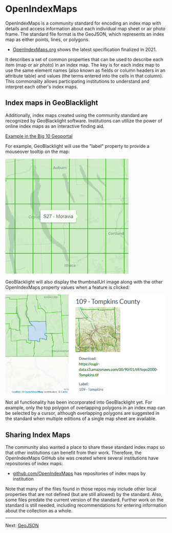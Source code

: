# OpenIndexMaps

OpenIndexMaps is a community standard for encoding an index map with details and access information about each individual map sheet or air photo frame.  The standard file format is the GeoJSON, which represents an index map as either points, lines, or polygons.

- [OpenIndexMaps.org](https://openindexmaps.org/specification/1.0.0) shows the latest specification finalized in 2021.

It describes a set of common properties that can be used to describe each item (map or air photo) in an index map.  The key is for each index map to use the same element names (also known as fields or column headers in an attribute table) and values (the terms entered into the cells in that column).  This commonality allows participating institutions to understand and interpret each other's index maps.

## Index maps in GeoBlacklight

Additionally, index maps created using the community standard are recognized by GeoBlacklight software.  Institutions can utilize the power of online index maps as an interactive finding aid.

[Example in the Big 10 Geoportal](https://geo.btaa.org/catalog/354357d1-dfe9-49c7-b0cd-8f6ebe6bda20)

For example, GeoBlacklight will use the "label" property to provide a mouseover tooltip on the map:

![label used as tooltip](/image/label-tooltip.png)

GeoBlacklight will also display the thumbnailUrl image along with the other OpenIndexMaps property values when a feature is clicked:

![GeoBlacklight index map click](/image/gbl-click.png)

Not all functionality has been incorporated into GeoBlacklight yet.  For example, only the top polygon of overlapping polygons in an index map can be selected by a cursor, although overlapping polygons are suggested in the standard when multiple editions of a single map sheet are available.  

## Sharing Index Maps

The community also wanted a place to share these standard index maps so that other institutions can benefit from their work.  Therefore, the OpenIndexMaps GitHub site was created where several institutions have repositories of index maps:

- [github.com/OpenIndexMaps](https://github.com/OpenIndexMaps) has repositories of index maps by institution

Note that many of the files found in those repos may include other local properties that are not defined (but are still allowed) by the standard.  Also, some files predate the current version of the standard.
  Further work on the standard is still needed, including recommendations for entering information about the collection as a whole.  

----

Next: [GeoJSON](geojson)
